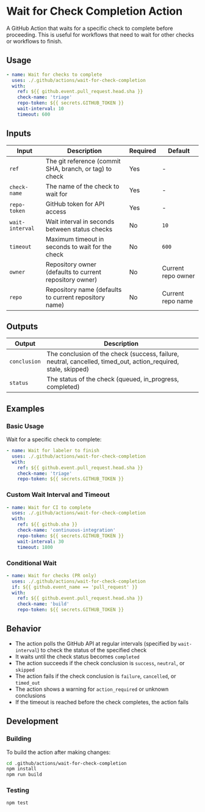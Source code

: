 # Wait for Check Completion Action

A GitHub Action that waits for a specific check to complete before proceeding. This is useful for workflows that need to wait for other checks or workflows to finish.

## Usage

```yaml
- name: Wait for checks to complete
  uses: ./.github/actions/wait-for-check-completion
  with:
    ref: ${{ github.event.pull_request.head.sha }}
    check-name: 'triage'
    repo-token: ${{ secrets.GITHUB_TOKEN }}
    wait-interval: 10
    timeout: 600
```

## Inputs

| Input | Description | Required | Default |
|-------|-------------|----------|---------|
| `ref` | The git reference (commit SHA, branch, or tag) to check | Yes | - |
| `check-name` | The name of the check to wait for | Yes | - |
| `repo-token` | GitHub token for API access | Yes | - |
| `wait-interval` | Wait interval in seconds between status checks | No | `10` |
| `timeout` | Maximum timeout in seconds to wait for the check | No | `600` |
| `owner` | Repository owner (defaults to current repository owner) | No | Current repo owner |
| `repo` | Repository name (defaults to current repository name) | No | Current repo name |

## Outputs

| Output | Description |
|--------|-------------|
| `conclusion` | The conclusion of the check (success, failure, neutral, cancelled, timed_out, action_required, stale, skipped) |
| `status` | The status of the check (queued, in_progress, completed) |

## Examples

### Basic Usage

Wait for a specific check to complete:

```yaml
- name: Wait for labeler to finish
  uses: ./.github/actions/wait-for-check-completion
  with:
    ref: ${{ github.event.pull_request.head.sha }}
    check-name: 'triage'
    repo-token: ${{ secrets.GITHUB_TOKEN }}
```

### Custom Wait Interval and Timeout

```yaml
- name: Wait for CI to complete
  uses: ./.github/actions/wait-for-check-completion
  with:
    ref: ${{ github.sha }}
    check-name: 'continuous-integration'
    repo-token: ${{ secrets.GITHUB_TOKEN }}
    wait-interval: 30
    timeout: 1800
```

### Conditional Wait

```yaml
- name: Wait for checks (PR only)
  uses: ./.github/actions/wait-for-check-completion
  if: ${{ github.event_name == 'pull_request' }}
  with:
    ref: ${{ github.event.pull_request.head.sha }}
    check-name: 'build'
    repo-token: ${{ secrets.GITHUB_TOKEN }}
```

## Behavior

- The action polls the GitHub API at regular intervals (specified by `wait-interval`) to check the status of the specified check
- It waits until the check status becomes `completed`
- The action succeeds if the check conclusion is `success`, `neutral`, or `skipped`
- The action fails if the check conclusion is `failure`, `cancelled`, or `timed_out`
- The action shows a warning for `action_required` or unknown conclusions
- If the timeout is reached before the check completes, the action fails

## Development

### Building

To build the action after making changes:

```bash
cd .github/actions/wait-for-check-completion
npm install
npm run build
```

### Testing

```bash
npm test
```
